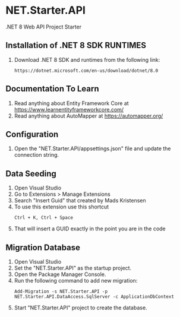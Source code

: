 # NET.Starter.API
.NET 8 Web API Project Starter

## Installation of .NET 8 SDK RUNTIMES
1. Download .NET 8 SDK and runtimes from the following link:
   ```
   https://dotnet.microsoft.com/en-us/download/dotnet/8.0
   ```

## Documentation To Learn
1. Read anything about Entity Framework Core at https://www.learnentityframeworkcore.com/
2. Read anything about AutoMapper at https://automapper.org/

## Configuration
1. Open the "NET.Starter.API/appsettings.json" file and update the connection string.

## Data Seeding
1. Open Visual Studio
2. Go to Extensions > Manage Extensions
3. Search "Insert Guid" that created by Mads Kristensen
4. To use this extension use this shortcut
   ```
   Ctrl + K, Ctrl + Space
   ```
5. That will insert a GUID exactly in the point you are in the code

## Migration Database
1. Open Visual Studio
2. Set the "NET.Starter.API" as the startup project.
3. Open the Package Manager Console.
4. Run the following command to add new migration:
   ```
   Add-Migration -s NET.Starter.API -p NET.Starter.API.DataAccess.SqlServer -c ApplicationDbContext
   ```
5. Start "NET.Starter.API" project to create the database.